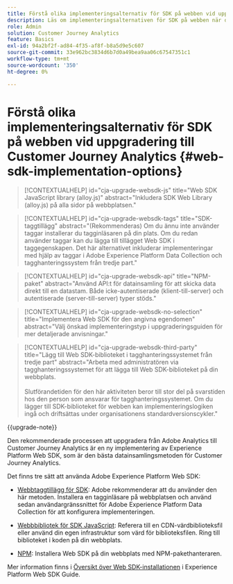 ```yaml
---
title: Förstå olika implementeringsalternativ för SDK på webben vid uppgradering till Customer Journey Analytics
description: Läs om implementeringsalternativen för SDK på webben när du uppgraderar till Customer Journey Analytics
role: Admin
solution: Customer Journey Analytics
feature: Basics
exl-id: 94a2bf2f-ad84-4f35-af8f-b8a5d9e5c607
source-git-commit: 33e962bc3834d6b7d0a49bea9aa06c67547351c1
workflow-type: tm+mt
source-wordcount: '350'
ht-degree: 0%

---
```


# Förstå olika implementeringsalternativ för SDK på webben vid uppgradering till Customer Journey Analytics {#web-sdk-implementation-options}

<!-- markdownlint-disable MD034 -->

>[!CONTEXTUALHELP]
>id="cja-upgrade-websdk-js"
>title="Web SDK JavaScript library (alloy.js)"
>abstract="Inkludera SDK Web Library (alloy.js) på alla sidor på webbplatsen."

<!-- markdownlint-enable MD034 -->

<!-- markdownlint-disable MD034 -->

>[!CONTEXTUALHELP]
>id="cja-upgrade-websdk-tags"
>title="SDK-taggtillägg"
>abstract="(Rekommenderas) Om du ännu inte använder taggar installerar du tagginläsaren på din plats. Om du redan använder taggar kan du lägga till tillägget Web SDK i taggegenskapen. Det här alternativet inkluderar implementeringar med hjälp av taggar i Adobe Experience Platform Data Collection och tagghanteringssystem från tredje part."

<!-- markdownlint-enable MD034 -->

<!-- markdownlint-disable MD034 -->

>[!CONTEXTUALHELP]
>id="cja-upgrade-websdk-api"
>title="NPM-paket"
>abstract="Använd API:t för datainsamling för att skicka data direkt till en datastam. Både icke-autentiserade (klient-till-server) och autentiserade (server-till-server) typer stöds."

<!-- markdownlint-enable MD034 -->

<!-- markdownlint-disable MD034 -->

>[!CONTEXTUALHELP]
>id="cja-upgrade-websdk-no-selection"
>title="Implementera Web SDK för den angivna egendomen"
>abstract="Välj önskad implementeringstyp i uppgraderingsguiden för mer detaljerade anvisningar."

<!-- markdownlint-enable MD034 -->

<!-- markdownlint-disable MD034 -->

>[!CONTEXTUALHELP]
>id="cja-upgrade-websdk-third-party"
>title="Lägg till Web SDK-biblioteket i tagghanteringssystemet från tredje part"
>abstract="Arbeta med administratören via tagghanteringssystemet för att lägga till Web SDK-biblioteket på din webbplats.<br><br>Slutförandetiden för den här aktiviteten beror till stor del på svarstiden hos den person som ansvarar för tagghanteringssystemet. Om du lägger till SDK-biblioteket för webben kan implementeringslogiken ingå och driftsättas under organisationens standardversionscykler."

<!-- markdownlint-enable MD034 -->

{{upgrade-note}}

Den rekommenderade processen att uppgradera från Adobe Analytics till Customer Journey Analytics är en ny implementering av Experience Platform Web SDK, som är den bästa datainsamlingsmetoden för Customer Journey Analytics.

Det finns tre sätt att använda Adobe Experience Platform Web SDK:

* [Webbtaggtillägg för SDK](https://experienceleague.adobe.com/sv/docs/experience-platform/web-sdk/install/extension): Adobe rekommenderar att du använder den här metoden. Installera en tagginläsare på webbplatsen och använd sedan användargränssnittet för Adobe Experience Platform Data Collection för att konfigurera implementeringen.

* [Webbbibliotek för SDK JavaScript](https://experienceleague.adobe.com/sv/docs/experience-platform/web-sdk/install/library): Referera till en CDN-värdbiblioteksfil eller använd din egen infrastruktur som värd för biblioteksfilen. Ring till biblioteket i koden på din webbplats.

* [NPM](https://experienceleague.adobe.com/sv/docs/experience-platform/web-sdk/install/npm): Installera Web SDK på din webbplats med NPM-pakethanteraren.

Mer information finns i [Översikt över Web SDK-installationen](https://experienceleague.adobe.com/sv/docs/experience-platform/web-sdk/install/overview) i Experience Platform Web SDK Guide.
